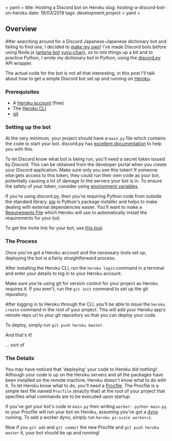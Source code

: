 = yaml =
title: Hosting a Discord bot on Heroku
slug: hosting-a-discord-bot-on-heroku
date: 19/03/2019
tags: development,project
= yaml =

## Overview

After searching around for a Discord Japanese-Japanese dictionary bot and failing to find one, I decided to [make my own](https://github.com/josephsurin/shinmeikai)! I've made Discord bots before using Node.js ([artoria-bot](https://github.com/josephsurin/artoria-bot) [yuyu-chan](https://github.com/josephsurin/yuyu-chan)), so to mix things up a bit and to practice Python, I wrote my dictionary bot in Python, using the [discord.py](https://github.com/Rapptz/discord.py) API wrapper.

The actual code for the bot is not all that interesting, in this post I'll talk about how to get a simple Discord bot set up and running on [Heroku](https://www.heroku.com/).

### Prerequisites

- A [Heroku account](https://signup.heroku.com/) (free)
- The [Heroku CLI](https://devcenter.heroku.com/articles/heroku-cli#download-and-install)
- [git](https://git-scm.com/book/en/v2/Getting-Started-Installing-Git)

### Setting up the bot

At the very minimum, your project should have a `main.py` file which contains the code to start your bot. discord.py has [excellent documentation](https://discordpy.readthedocs.io/en/latest/api.html) to help you with this.

To let Discord know what bot is being run, you'll need a secret token issued by Discord. This can be obtained from the developer portal when you create your Discord application. Make sure only you see this token! If someone else gets access to this token, they could run their own code as your bot, potentially causing a lot of damage to the servers your bot is in. To ensure the safety of your token, consider using [environment variables](https://en.wikipedia.org/wiki/Environment_variable).

If you're using discord.py, then you're requiring Python code from outside the standard library. [pip](https://pip.pypa.io/en/stable/) is Python's package installer and helps to make dealing with external dependencies easier. You'll want to make a [Requirements File](https://pip.pypa.io/en/stable/user_guide/?highlight=Requirements#requirements-files) which Heroku will use to automatically install the requirements for your bot.

To get the invite link for your bot, use [this tool](https://discordapi.com/permissions.html).

### The Process

Once you've got a Heroku account and the necessary tools set up, deploying the bot is a fairly straightforward process.

After installing the Heroku CLI, run the `heroku login` command in a terminal and enter your details to log in to your Heroku account.

Make sure you're using git for version control for your project as Heroku requires it. If you aren't, run the `git init` command to set up the git repository.

After logging in to Heroku through the CLI, you'll be able to issue the `heroku create` command in the root of your project. This will add your Heroku app's remote repo url to your git repository so that you can deploy your code.

To deploy, simply run `git push heroku master`.

And that's it!

... sort of

### The Details

You may have noticed that 'deploying' your code to Heroku did nothing! Although your code is up on the Heroku servers and all the packages have been installed on the remote machine, Heroku doesn't know what to do with it. To let Heroku know what to do, you'll need a [Procfile](https://devcenter.heroku.com/articles/procfile). The Procfile is a simple text file named `Procfile` (exactly that) at the root of your project that specifies what commands are to  be executed upon startup.

If you've got your bot's code in `main.py` then writing `worker: python main.py` to your Procfile will run your bot on Heroku, assuming you've got a [dyno](https://www.heroku.com/dynos) running. To add a worker dyno, simply run `heroku ps:scale worker=1`.

Now if you `git add` and `git commit` the new Procfile and `git push heroku master` it, your bot should be up and running!  